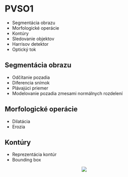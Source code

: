 # PVSO1

- Segmentácia obrazu
- Morfologické operácie
- Kontúry
- Sledovanie objektov
- Harrisov detektor
- Optický tok


## Segmentácia obrazu
- Odčítanie pozadia 
- Diferencia snímok 
- Plávajúci priemer
- Modelovanie pozadia zmesami normálnych rozdelení

## Morfologické operácie
- Dilatácia
- Erozia

## Kontúry
- Reprezentácia kontúr
- Bounding box

<p align="center">
<img src=https://user-images.githubusercontent.com/100928492/158023236-161210b1-5f5f-49ff-a8e1-5215b76956fa.png>
</p>
